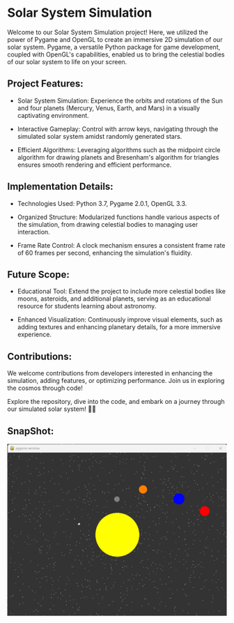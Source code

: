 # Solar System Simulation

Welcome to our Solar System Simulation project! Here, we utilized the power of Pygame and OpenGL to create an immersive 2D simulation of our solar system. Pygame, a versatile Python package for game development, coupled with OpenGL's capabilities, enabled us to bring the celestial bodies of our solar system to life on your screen.

## Project Features:
- Solar System Simulation: Experience the orbits and rotations of the Sun and four planets (Mercury, Venus, Earth, and Mars) in a visually captivating environment.

- Interactive Gameplay: Control with arrow keys, navigating through the simulated solar system amidst randomly generated stars.

- Efficient Algorithms: Leveraging algorithms such as the midpoint circle algorithm for drawing planets and Bresenham's algorithm for triangles ensures smooth rendering and efficient performance.

## Implementation Details:
- Technologies Used: Python 3.7, Pygame 2.0.1, OpenGL 3.3.

- Organized Structure: Modularized functions handle various aspects of the simulation, from drawing celestial bodies to managing user interaction.

- Frame Rate Control: A clock mechanism ensures a consistent frame rate of 60 frames per second, enhancing the simulation's fluidity.

## Future Scope:
- Educational Tool: Extend the project to include more celestial bodies like moons, asteroids, and additional planets, serving as an educational resource for students learning about astronomy.

- Enhanced Visualization: Continuously improve visual elements, such as adding textures and enhancing planetary details, for a more immersive experience.

## Contributions:
We welcome contributions from developers interested in enhancing the simulation, adding features, or optimizing performance. Join us in exploring the cosmos through code!

Explore the repository, dive into the code, and embark on a journey through our simulated solar system! 🌌🚀

## SnapShot:
![](Screenshot.png)
